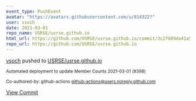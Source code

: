 ```yaml
---
event_type: PushEvent
avatar: "https://avatars.githubusercontent.com/u/814322?"
user: vsoch
date: 2021-03-01
repo_name: USRSE/usrse.github.io
html_url: https://github.com/USRSE/usrse.github.io/commit/3c2f809da41a527900ba57d3731af55411aea2e2
repo_url: https://github.com/USRSE/usrse.github.io
---
```


<a href='https://github.com/vsoch' target='_blank'>vsoch</a> pushed to <a href='https://github.com/USRSE/usrse.github.io' target='_blank'>USRSE/usrse.github.io</a>

<small>Automated deployment to update Member Counts 2021-03-01 (#398)

Co-authored-by: github-actions <github-actions@users.noreply.github.com></small>

<a href='https://github.com/USRSE/usrse.github.io/commit/3c2f809da41a527900ba57d3731af55411aea2e2' target='_blank'>View Commit</a>